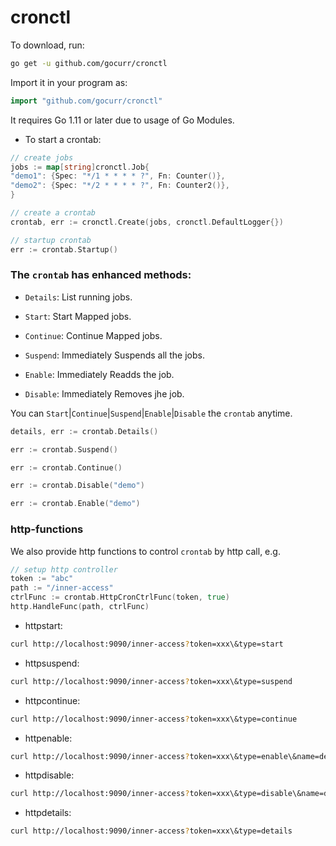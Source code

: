 # cronctl

To download, run:

```bash
go get -u github.com/gocurr/cronctl
```

Import it in your program as:

```go
import "github.com/gocurr/cronctl"
```

It requires Go 1.11 or later due to usage of Go Modules.

- To start a crontab:

```go
// create jobs
jobs := map[string]cronctl.Job{
"demo1": {Spec: "*/1 * * * * ?", Fn: Counter()},
"demo2": {Spec: "*/2 * * * * ?", Fn: Counter2()},
}

// create a crontab
crontab, err := cronctl.Create(jobs, cronctl.DefaultLogger{})

// startup crontab
err := crontab.Startup()
```

### The `crontab` has enhanced methods:

- `Details`: List running jobs.

- `Start`: Start Mapped jobs.

- `Continue`: Continue Mapped jobs.

- `Suspend`: Immediately Suspends all the jobs.

- `Enable`: Immediately Readds the job.

- `Disable`: Immediately Removes jhe job.

You can `Start`|`Continue`|`Suspend`|`Enable`|`Disable` the `crontab` anytime.

```go
details, err := crontab.Details()
```

```go
err := crontab.Suspend()
```

```go
err := crontab.Continue()
```

```go
err := crontab.Disable("demo")
```

```go
err := crontab.Enable("demo")
```

### http-functions

We also provide http functions to control `crontab` by http call, e.g.
```go
// setup http controller
token := "abc"
path := "/inner-access"
ctrlFunc := crontab.HttpCronCtrlFunc(token, true)
http.HandleFunc(path, ctrlFunc)
```

- httpstart:
```bash
curl http://localhost:9090/inner-access?token=xxx\&type=start
```

- httpsuspend:
```bash
curl http://localhost:9090/inner-access?token=xxx\&type=suspend
```

- httpcontinue:
```bash
curl http://localhost:9090/inner-access?token=xxx\&type=continue
```

- httpenable:
```bash
curl http://localhost:9090/inner-access?token=xxx\&type=enable\&name=demo1
```

- httpdisable:
```bash
curl http://localhost:9090/inner-access?token=xxx\&type=disable\&name=demo1
```

- httpdetails:
```bash
curl http://localhost:9090/inner-access?token=xxx\&type=details
```
